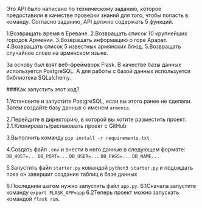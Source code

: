 Это API было написано по техническому заданию, которое предоставили в качестве проверки знаний для того, чтобы попасть в команду. Согласно заданию, API должно содержать 5 функций.

1.Возвращать время в Ереване.
2.Возвращать список 10 крупнейших городов Армении.
3.Возвращать информацию о горе Арарат.
4.Возвращать список 5 известных армянских блюд.
5.Возвращать случайное слово на армянском языке.


За основу был взят веб-фреймворк Flask. В качестве базы данных используется PostgreSQL. А для работы с базой данных используется библиотека SQLalchemy.


###Как запустить этот код?

1.Установите и запустите PostgreSQL, если вы этого ранее не сделали. Затем создайте базу данных с именем `armenia`.

2.Перейдите в директорию, в которой вы хотите разместить проект.
	2.1.Клонировать/распаковать проект с GitHub

3.Выполнить команду `pip install -r requirements.txt` 

4.Создать файл `.env` и внести в него данные в следующем формате:
	`DB_HOST=...`
	`DB_PORT=...`
	`DB_USER=...`
	`DB_PASS=...`
	`DB_NAME...`
	
5.Запустить файл `starter.py` командой `python3 starter.py` и подождать пока он завершит создание таблиц в базе данных

6.Последним шагом нужно запустить файл `app.py`. 
	6.1Сначала запустите команду `export FLASK_APP=app`
	6.2Теперь проект можно запускать командой `flask run`.

